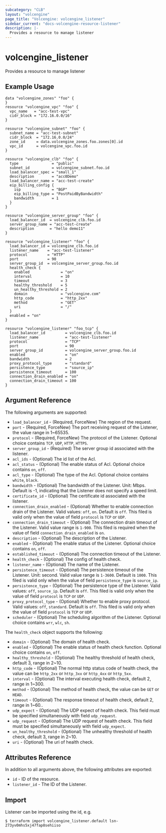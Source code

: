 ```yaml
---
subcategory: "CLB"
layout: "volcengine"
page_title: "Volcengine: volcengine_listener"
sidebar_current: "docs-volcengine-resource-listener"
description: |-
  Provides a resource to manage listener
---
```

# volcengine_listener
Provides a resource to manage listener
## Example Usage
```hcl
data "volcengine_zones" "foo" {
}
resource "volcengine_vpc" "foo" {
  vpc_name   = "acc-test-vpc"
  cidr_block = "172.16.0.0/16"
}

resource "volcengine_subnet" "foo" {
  subnet_name = "acc-test-subnet"
  cidr_block  = "172.16.0.0/24"
  zone_id     = data.volcengine_zones.foo.zones[0].id
  vpc_id      = volcengine_vpc.foo.id
}

resource "volcengine_clb" "foo" {
  type               = "public"
  subnet_id          = volcengine_subnet.foo.id
  load_balancer_spec = "small_1"
  description        = "acc0Demo"
  load_balancer_name = "acc-test-create"
  eip_billing_config {
    isp              = "BGP"
    eip_billing_type = "PostPaidByBandwidth"
    bandwidth        = 1
  }
}

resource "volcengine_server_group" "foo" {
  load_balancer_id  = volcengine_clb.foo.id
  server_group_name = "acc-test-create"
  description       = "hello demo11"
}

resource "volcengine_listener" "foo" {
  load_balancer_id = volcengine_clb.foo.id
  listener_name    = "acc-test-listener"
  protocol         = "HTTP"
  port             = 90
  server_group_id  = volcengine_server_group.foo.id
  health_check {
    enabled              = "on"
    interval             = 10
    timeout              = 3
    healthy_threshold    = 5
    un_healthy_threshold = 2
    domain               = "volcengine.com"
    http_code            = "http_2xx"
    method               = "GET"
    uri                  = "/"
  }
  enabled = "on"
}

resource "volcengine_listener" "foo_tcp" {
  load_balancer_id         = volcengine_clb.foo.id
  listener_name            = "acc-test-listener"
  protocol                 = "TCP"
  port                     = 90
  server_group_id          = volcengine_server_group.foo.id
  enabled                  = "on"
  bandwidth                = 2
  proxy_protocol_type      = "standard"
  persistence_type         = "source_ip"
  persistence_timeout      = 100
  connection_drain_enabled = "on"
  connection_drain_timeout = 100
}
```
## Argument Reference
The following arguments are supported:
* `load_balancer_id` - (Required, ForceNew) The region of the request.
* `port` - (Required, ForceNew) The port receiving request of the Listener, the value range in 1~65535.
* `protocol` - (Required, ForceNew) The protocol of the Listener. Optional choice contains `TCP`, `UDP`, `HTTP`, `HTTPS`.
* `server_group_id` - (Required) The server group id associated with the listener.
* `acl_ids` - (Optional) The id list of the Acl.
* `acl_status` - (Optional) The enable status of Acl. Optional choice contains `on`, `off`.
* `acl_type` - (Optional) The type of the Acl. Optional choice contains `white`, `black`.
* `bandwidth` - (Optional) The bandwidth of the Listener. Unit: Mbps. Default is -1, indicating that the Listener does not specify a speed limit.
* `certificate_id` - (Optional) The certificate id associated with the listener.
* `connection_drain_enabled` - (Optional) Whether to enable connection drain of the Listener. Valid values: `off`, `on`. Default is `off`.
This filed is valid only when the value of field `protocol` is `TCP` or `UDP`.
* `connection_drain_timeout` - (Optional) The connection drain timeout of the Listener. Valid value range is `1-900`.
This filed is required when the value of field `connection_drain_enabled` is `on`.
* `description` - (Optional) The description of the Listener.
* `enabled` - (Optional) The enable status of the Listener. Optional choice contains `on`, `off`.
* `established_timeout` - (Optional) The connection timeout of the Listener.
* `health_check` - (Optional) The config of health check.
* `listener_name` - (Optional) The name of the Listener.
* `persistence_timeout` - (Optional) The persistence timeout of the Listener. Unit: second. Valid value range is `1-3600`. Default is `1000`.
This filed is valid only when the value of field `persistence_type` is `source_ip`.
* `persistence_type` - (Optional) The persistence type of the Listener. Valid values: `off`, `source_ip`. Default is `off`.
This filed is valid only when the value of field `protocol` is `TCP` or `UDP`.
* `proxy_protocol_type` - (Optional) Whether to enable proxy protocol. Valid values: `off`, `standard`. Default is `off`.
This filed is valid only when the value of field `protocol` is `TCP` or `UDP`.
* `scheduler` - (Optional) The scheduling algorithm of the Listener. Optional choice contains `wrr`, `wlc`, `sh`.

The `health_check` object supports the following:

* `domain` - (Optional) The domain of health check.
* `enabled` - (Optional) The enable status of health check function. Optional choice contains `on`, `off`.
* `healthy_threshold` - (Optional) The healthy threshold of health check, default 3, range in 2~10.
* `http_code` - (Optional) The normal http status code of health check, the value can be `http_2xx` or `http_3xx` or `http_4xx` or `http_5xx`.
* `interval` - (Optional) The interval executing health check, default 2, range in 1~300.
* `method` - (Optional) The method of health check, the value can be `GET` or `HEAD`.
* `timeout` - (Optional) The response timeout of health check, default 2, range in 1~60..
* `udp_expect` - (Optional) The UDP expect of health check. This field must be specified simultaneously with field `udp_request`.
* `udp_request` - (Optional) The UDP request of health check. This field must be specified simultaneously with field `udp_expect`.
* `un_healthy_threshold` - (Optional) The unhealthy threshold of health check, default 3, range in 2~10.
* `uri` - (Optional) The uri of health check.

## Attributes Reference
In addition to all arguments above, the following attributes are exported:
* `id` - ID of the resource.
* `listener_id` - The ID of the Listener.


## Import
Listener can be imported using the id, e.g.
```
$ terraform import volcengine_listener.default lsn-273yv0mhs5xj47fap8sehiiso
```


